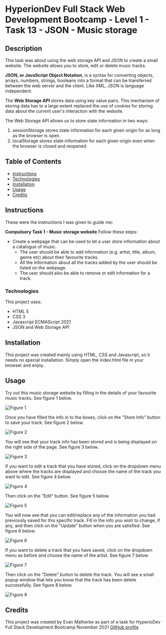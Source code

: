 # HyperionDev Full Stack Web Development Bootcamp - Level 1 - Task 13 - JSON - Music storage

## Description

This task was about using the web storage API and JSON to create a small website. The website allows you to store, edit or delete music tracks.

**JSON, or JavaScript Object Notation**, is a syntax for converting objects, arrays, numbers, strings, booleans into a format that can be transferred between the web server and the client. Like XML, JSON is language independent.

The **Web Storage API** stores data using key value pairs. This mechanism of storing data has to a large extent replaced the use of cookies for storing data about the current user's interaction with the website.

The Web Storage API allows us to store state information in two ways:

1. sessionStorage stores state information for each given origin for as long as the browser is open.
2. localStorage stores state information for each given origin even when the browser is closed and reopened.

## Table of Contents

- [Instructions](#instructions)
- [Technologies](#technologies)
- [Installation](#installation)
- [Usage](#usage)
- [Credits](#credits)

## Instructions

These were the instructions I was given to guide me:

**Compulsory Task 1 - Music storage website**
Follow these steps:

- Create a webpage that can be used to let a user store information about a catalogue of music.
  - The user should be able to add information (e.g. artist, title, album, genre etc) about their favourite tracks.
  - All the information about all the tracks added by the user should be listed on the webpage.
  - The user should also be able to remove or edit information for a track.

### Technologies

This project uses:

- HTML 5
- CSS 3
- Javascript ECMAScript 2021
- JSON and Web Storage API

## Installation

This project was created mainly using HTML, CSS and Javascript, so it needs no special installation. Simply open the index.html file in your browser and enjoy.

## Usage

Try out this music storage website by filling in the details of your favourite music tracks. See figure 1 below.

![Figure 1](screenshots/screenshot1.png)

Once you have filled the info in to the boxes, click on the "Store Info" button to save your track. See figure 2 below.

![Figure 2](screenshots/screenshot2.png)

You will see that your track info has been stored and is being displayed on the right side of the page. See figure 3 below.

![Figure 3](screenshots/screenshot3.png)

If you want to edit a track that you have stored, click on the dropdown menu above where the tracks are displayed and choose the name of the track you want to edit. See figure 4 below.

![Figure 4](screenshots/screenshot4.png)

Then click on the "Edit" button. See figure 5 below.

![Figure 5](screenshots/screenshot5.png)

You will now see that you can edit/replace any of the information you had previously saved for this specific track. Fill in the info you wish to change, if any, and then click on the "Update" button when you are satisfied. See figure 6 below.

![Figure 6](screenshots/screenshot6.png)

If you want to delete a track that you have saved, click on the dropdown menu as before and choose the name of the artist. See figure 7 below.

![Figure 7](screenshots/screenshot7.png)

Then click on the "Delete" button to delete the track. You will see a small popup window that lets you know that the track has been delete successfully. See figure 8 below.

![Figure 8](screenshots/screenshot8.png)

## Credits

This project was created by Evan Malherbe as part of a task for HyperioDev Full Stack Development Bootcamp November 2021 [GitHub profile](https://github.com/evanmalherbe)
